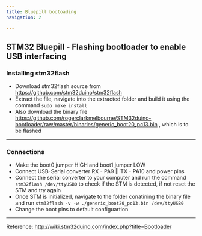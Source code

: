 ```yaml
---
title: Bluepill bootoading
navigation: 2

---
```

## STM32 Bluepill - Flashing bootloader to enable USB interfacing

### Installing stm32flash
* Download stm32flash source from <https://github.com/stm32duino/stm32flash>
* Extract the file, navigate into the extracted folder and build it using the command 
     `sudo make install`
* Also download the binary file <https://github.com/rogerclarkmelbourne/STM32duino-bootloader/raw/master/binaries/generic_boot20_pc13.bin> , which is to be flashed

***

### Connections
* Make the boot0 jumper HIGH and boot1 jumper LOW
* Connect USB-Serial converter 
    RX - PA9 || TX - PA10 and power pins
* Connect the serial converter to your computer and run the command `stm32flash /dev/ttyUSB0` to check if the STM is detected, if not reset the STM and try again 
* Once STM is initialized, navigate to the folder conatining the binary file and run
   `stm32flash -v -w ./generic_boot20_pc13.bin /dev/ttyUSB0`
* Change the boot pins to default configuartion

***

Reference: <http://wiki.stm32duino.com/index.php?title=Bootloader>